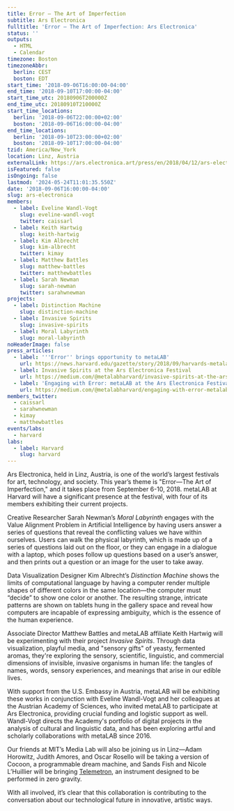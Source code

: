 ```yaml
---
title: Error – The Art of Imperfection
subtitle: Ars Electronica
fulltitle: 'Error – The Art of Imperfection: Ars Electronica'
status: ''
outputs:
  - HTML
  - Calendar
timezone: Boston
timezoneAbbr:
  berlin: CEST
  boston: EDT
start_time: '2018-09-06T16:00:00-04:00'
end_time: '2018-09-10T17:00:00-04:00'
start_time_utc: 20180906T200000Z
end_time_utc: 20180910T210000Z
start_time_locations:
  berlin: '2018-09-06T22:00:00+02:00'
  boston: '2018-09-06T16:00:00-04:00'
end_time_locations:
  berlin: '2018-09-10T23:00:00+02:00'
  boston: '2018-09-10T17:00:00-04:00'
tzid: America/New_York
location: Linz, Austria
externalLink: https://ars.electronica.art/press/en/2018/04/12/ars-electronica-festival-2018/
isFeatured: false
isOngoing: false
lastmod: '2024-05-24T11:01:35.550Z'
date: '2018-09-06T16:00:00-04:00'
slug: ars-electronica
members:
  - label: Eveline Wandl-Vogt
    slug: eveline-wandl-vogt
    twitter: caissarl
  - label: Keith Hartwig
    slug: keith-hartwig
  - label: Kim Albrecht
    slug: kim-albrecht
    twitter: kimay
  - label: Matthew Battles
    slug: matthew-battles
    twitter: matthewbattles
  - label: Sarah Newman
    slug: sarah-newman
    twitter: sarahwnewman
projects:
  - label: Distinction Machine
    slug: distinction-machine
  - label: Invasive Spirits
    slug: invasive-spirits
  - label: Moral Labyrinth
    slug: moral-labyrinth
noHeaderImage: false
press_articles:
  - label: '''Error'' brings opportunity to metaLAB'
    url: https://news.harvard.edu/gazette/story/2018/09/harvards-metalab-attends-festival-on-error-the-art-of-imperfection/
  - label: Invasive Spirits at the Ars Electronica Festival
    url: https://medium.com/@metalabharvard/invasive-spirits-at-the-ars-electronica-festival-a8a1c6df882a
  - label: 'Engaging with Error: metaLAB at the Ars Electronica Festival'
    url: https://medium.com/@metalabharvard/engaging-with-error-metalab-at-the-ars-electronica-festival-7a0ce3f5c1d3
members_twitter:
  - caissarl
  - sarahwnewman
  - kimay
  - matthewbattles
events/labs:
  - harvard
labs:
  - label: Harvard
    slug: harvard
---
```

Ars Electronica, held in Linz, Austria, is one of the world’s largest festivals for art, technology, and society. This year’s theme is "Error—The Art of Imperfection," and it takes place from September 6-10, 2018. metaLAB at Harvard will have a significant presence at the festival, with four of its members exhibiting their current projects.

Creative Researcher Sarah Newman’s *Moral Labyrinth* engages with the Value Alignment Problem in Artificial Intelligence by having users answer a series of questions that reveal the conflicting values we have within ourselves. Users can walk the physical labyrinth, which is made up of a series of questions laid out on the floor, or they can engage in a dialogue with a laptop, which poses follow up questions based on a user’s answer, and then prints out a question or an image for the user to take away.

Data Visualization Designer Kim Albrecht’s *Distinction Machine* shows the limits of computational language by having a computer render multiple shapes of different colors in the same location—the computer must “decide” to show one color or another. The resulting strange, intricate patterns are shown on tablets hung in the gallery space and reveal how computers are incapable of expressing ambiguity, which is the essence of the human experience.

Associate Director Matthew Battles and metaLAB affiliate Keith Hartwig will be experimenting with their project *Invasive Spirits*. Through data visualization, playful media, and "sensory gifts" of yeasty, fermented aromas, they're exploring the sensory, scientific, linguistic, and commercial dimensions of invisible, invasive organisms in human life: the tangles of names, words, sensory experiences, and meanings that arise in our edible lives.

With support from the U.S. Embassy in Austria, metaLAB will be exhibiting these works in conjunction with Eveline Wandl-Vogt and her colleagues at the Austrian Academy of Sciences, who invited metaLAB to participate at Ars Electronica, providing crucial funding and logistic support as well. Wandl-Vogt directs the Academy's portfolio of digital projects in the analysis of cultural and linguistic data, and has been exploring artful and scholarly collaborations with metaLAB since 2016. 

Our friends at MIT’s Media Lab will also be joining us in Linz—Adam Horowitz, Judith Amores, and Oscar Rosello will be taking a version of Cocoon, a programmable dream machine, and Sands Fish and Nicole L’Huillier will be bringing [Telemetron](https://telemetron.space/), an instrument designed to be performed in zero gravity. 

With all involved, it’s clear that this collaboration is contributing to the conversation about our technological future in innovative, artistic ways.